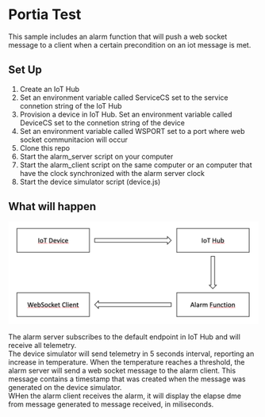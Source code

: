 # Portia Test  


This sample includes an alarm function that will push a web socket message to a client when a certain precondition on an iot message is met.

## Set Up

1. Create an IoT Hub
2. Set an environment variable called ServiceCS set to the service connetion string of the IoT Hub
3. Provision a device in IoT Hub. Set an environment variable called DeviceCS set to the connetion string of the device
4. Set an environment variable called WSPORT set to a port where web socket communitacion will occur
5. Clone this repo 
6. Start the alarm_server script on your computer
7. Start the alarm_client script on the same computer or an computer that have the clock synchronized with the alarm server clock
8. Start the device simulator script (device.js)

## What will happen  

![](img.png)

The alarm server subscribes to the default endpoint in IoT Hub and will receive all telemetry.  
The device simulator will send telemetry in 5 seconds interval, reporting an increase in temperature. When the temperature reaches a threshold, the alarm server will send a web socket message to the alarm client. This message contains a timestamp that was created when the message was generated on the device simulator.  
WHen the alarm client receives the alarm, it will display the elapse dme from message generated to message received, in miliseconds.


